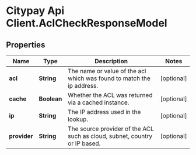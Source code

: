 # Citypay Api Client.AclCheckResponseModel

## Properties

Name | Type | Description | Notes
------------ | ------------- | ------------- | -------------
**acl** | **String** | The name or value of the acl which was found to match the ip address. | [optional] 
**cache** | **Boolean** | Whether the ACL was returned via a cached instance. | [optional] 
**ip** | **String** | The IP address used in the lookup. | [optional] 
**provider** | **String** | The source provider of the ACL such as cloud, subnet, country or IP based. | [optional] 


